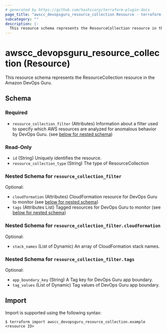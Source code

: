 ```yaml
---
# generated by https://github.com/hashicorp/terraform-plugin-docs
page_title: "awscc_devopsguru_resource_collection Resource - terraform-provider-awscc"
subcategory: ""
description: |-
  This resource schema represents the ResourceCollection resource in the Amazon DevOps Guru.
---
```


# awscc_devopsguru_resource_collection (Resource)

This resource schema represents the ResourceCollection resource in the Amazon DevOps Guru.



<!-- schema generated by tfplugindocs -->
## Schema

### Required

- `resource_collection_filter` (Attributes) Information about a filter used to specify which AWS resources are analyzed for anomalous behavior by DevOps Guru. (see [below for nested schema](#nestedatt--resource_collection_filter))

### Read-Only

- `id` (String) Uniquely identifies the resource.
- `resource_collection_type` (String) The type of ResourceCollection

<a id="nestedatt--resource_collection_filter"></a>
### Nested Schema for `resource_collection_filter`

Optional:

- `cloudformation` (Attributes) CloudFormation resource for DevOps Guru to monitor (see [below for nested schema](#nestedatt--resource_collection_filter--cloudformation))
- `tags` (Attributes List) Tagged resources for DevOps Guru to monitor (see [below for nested schema](#nestedatt--resource_collection_filter--tags))

<a id="nestedatt--resource_collection_filter--cloudformation"></a>
### Nested Schema for `resource_collection_filter.cloudformation`

Optional:

- `stack_names` (List of Dynamic) An array of CloudFormation stack names.


<a id="nestedatt--resource_collection_filter--tags"></a>
### Nested Schema for `resource_collection_filter.tags`

Optional:

- `app_boundary_key` (String) A Tag key for DevOps Guru app boundary.
- `tag_values` (List of Dynamic) Tag values of DevOps Guru app boundary.

## Import

Import is supported using the following syntax:

```shell
$ terraform import awscc_devopsguru_resource_collection.example <resource ID>
```
